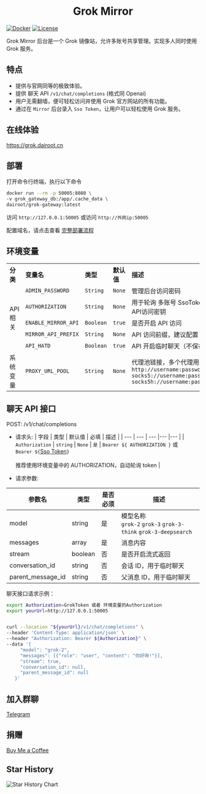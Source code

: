 <h1 align="center">Grok Mirror</h1>

[![Docker](https://img.shields.io/docker/pulls/dairoot/grok-gateway?label=Grok-Mirror&logo=docker)](https://hub.docker.com/r/dairoot/grok-gateway)
[![License](https://img.shields.io/github/license/dairoot/Grok-Mirror)](./LICENSE)

Grok Mirror 后台是一个 Grok 镜像站，允许多账号共享管理。实现多人同时使用 Grok 服务。

## 特点

- 提供与官网同等的极致体验。
- 提供 聊天 API `/v1/chat/completions` (格式同 Openai)
- 用户无需翻墙，便可轻松访问并使用 Grok 官方网站的所有功能。
- 通过在 `Mirror` 后台录入 `Sso Token`，让用户可以轻松使用 Grok 服务。

## 在线体验

https://grok.dairoot.cn

## 部署

打开命令行终端，执行以下命令

```bash
docker run --rm -p 50005:8080 \
-v grok_gateway_db:/app/.cache_data \
dairoot/grok-gateway:latest
```

访问 `http://127.0.0.1:50005` 或访问 `http://外网ip:50005`

配置域名，请点击查看 [完整部署流程](./docs/deploy.md)

## 环境变量

<table>
  <tr align="left">
    <th>分类</th>
    <th>变量名</th>
    <th>类型</th>
    <th>默认值</th>
    <th>描述</th>
  </tr>
  <tr align="left">
    <td rowspan="5">API 相关</td>
    <td><code>ADMIN_PASSWORD</code></td>
    <td><code>String</code></td>
    <td><code>None</code></td>
    <td>管理后台访问密码</td>
  <tr align="left">
    <td><code>AUTHORIZATION</code></td>
    <td><code>String</code></td>
    <td><code>None</code></td>
    <td>用于轮询 多账号 SsoToken 列表，的API访问密钥</td>
  </tr>
  <tr align="left">
    <td><code>ENABLE_MIRROR_API</code></td>
    <td><code>Boolean</code></td>
    <td><code>true</code></td>
    <td>是否开启 API 访问</td>
  </tr>
  <tr align="left">
    <td><code>MIRROR_API_PREFIX</code></td>
    <td><code>String</code></td>
    <td><code>None</code></td>
    <td>API 访问前缀，建议配置</td>
  </tr>
  <tr align="left">
    <td><code>API_HATD</code></td>
    <td><code>Boolean</code></td>
    <td><code>true</code></td>
    <td>API 开启临时聊天（不保存聊天记录）</td>
  </tr>
   <tr align="left">
    <td rowspan="2">系统变量</td>
    <td><code>PROXY_URL_POOL</code></td>
    <td><code>String</code></td>
    <td><code>None</code></td>
    <td>代理池链接，多个代理用逗号分隔<br><code>http://username:password@ip:port,</code><br/><code>socks5://username:password@ip:port,</code><br/><code>socks5h://username:password@ip:port</code></td>
</table>

## 聊天 API 接口

POST: /v1/chat/completions

- 请求头:
  | 字段 | 类型 | 默认值 | 必填 | 描述 |
  | --- | --- | --- |--- |--- |
  | `Authorization` | `string` | `None` | `是` | `Bearer ${ AUTHORIZATION }` 或 <br> `Bearer ${`[Sso Token](./docs/get-sso-token.jpg)`}` <br><br> 推荐使用环境变量中的 AUTHORIZATION，自动轮询 token |

- 请求参数:

| 参数名            | 类型    | 是否必须 | 描述                                                               |
| ----------------- | ------- | -------- | ------------------------------------------------------------------ |
| model             | string  | 是       | 模型名称 <br> `grok-2` `grok-3` `grok-3-think` `grok-3-deepsearch` |
| messages          | array   | 是       | 消息内容                                                           |
| stream            | boolean | 否       | 是否开启流式返回                                                   |
| conversation_id   | string  | 否       | 会话 ID，用于临时聊天                                              |
| parent_message_id | string  | 否       | 父消息 ID，用于临时聊天                                            |

聊天接口请求示例：

```bash
export Authorization=GrokToken 或者 环境变量的Authorization
export yourUrl=http://127.0.0.1:50005


curl --location "${yourUrl}/v1/chat/completions" \
--header 'Content-Type: application/json' \
--header "Authorization: Bearer ${Authorization}" \
--data '{
     "model": "grok-2",
     "messages": [{"role": "user", "content": "你好呀!"}],
     "stream": true,
     "conversation_id": null,
     "parent_message_id": null
   }'
```

## 加入群聊

[Telegram](https://t.me/+34aYksZdq5ZhMzhl)

## 捐赠

[Buy Me a Coffee](https://github.com/dairoot/ChatGPT-Mirror/blob/main/docs/donation.md)

## Star History

![Star History Chart](https://api.star-history.com/svg?repos=dairoot/Grok-Mirror&type=Timeline)
